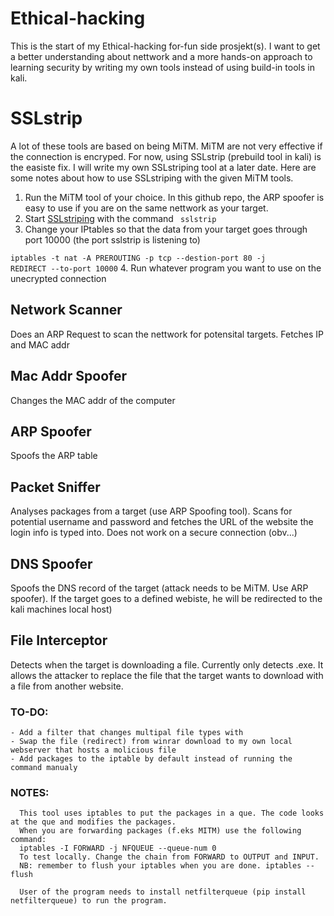 # Ethical-hacking
This is the start of my Ethical-hacking for-fun side prosjekt(s). I want to get a better understanding about nettwork and a more hands-on approach to learning security by writing my own tools instead of using build-in tools in kali. 

# SSLstrip 
  A lot of these tools are based on being MiTM. MiTM are not very effective if the connection is encryped. For now, using SSLstrip (prebuild tool in kali) is the easiste fix. I will write my own SSLstriping tool at a later date. Here are some notes about how to use SSLstriping with the given MiTM tools. 
  1. Run the MiTM tool of your choice. In this github repo, the ARP spoofer is easy to use if you are on the same nettwork as your target. 
  2. Start [SSLstriping](https://github.com/moxie0/sslstrip) with the command  <code> sslstrip </code> 
  3. Change your IPtables so that the data from your target goes through port 10000 (the port sslstrip is listening to)
  
<code>iptables -t nat -A PREROUTING -p tcp --destion-port 80 -j REDIRECT --to-port 10000</code>
  4. Run whatever program you want to use on the unecrypted connection

## Network Scanner
  Does an ARP Request to scan the nettwork for potensital targets. Fetches IP and MAC addr

## Mac Addr Spoofer
  Changes the MAC addr of the computer
  
## ARP Spoofer
  Spoofs the ARP table
  
## Packet Sniffer
  Analyses packages from a target (use ARP Spoofing tool). Scans for potential username and password and fetches the URL of the website the login info is typed into. Does not work   on a secure connection (obv...) 

## DNS Spoofer
  Spoofs the DNS record of the target (attack needs to be MiTM. Use ARP spoofer). If the target goes to a defined webiste, he will be redirected to the kali machines local host)

## File Interceptor
  Detects when the target is downloading a file. Currently only detects .exe. It allows the attacker to replace the file that the target wants to download with a file from another   website. 
  ### TO-DO:
    - Add a filter that changes multipal file types with 
    - Swap the file (redirect) from winrar download to my own local webserver that hosts a molicious file
    - Add packages to the iptable by default instead of running the command manualy
  ### NOTES:
      This tool uses iptables to put the packages in a que. The code looks at the que and modifies the packages. 
      When you are forwarding packages (f.eks MITM) use the following command:
      iptables -I FORWARD -j NFQUEUE --queue-num 0
      To test locally. Change the chain from FORWARD to OUTPUT and INPUT.
      NB: remember to flush your iptables when you are done. iptables --flush
      
      User of the program needs to install netfilterqueue (pip install netfilterqueue) to run the program.
